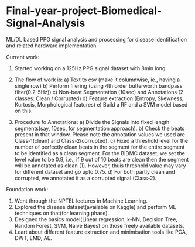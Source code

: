 # Final-year-project-Biomedical-Signal-Analysis

ML/DL based PPG signal analysis and processing for disease identification and related hardware implementation.

Current work:
1. Started working on a 125Hz PPG signal dataset with 8min long
2. The flow of work is:
    a) Text to csv (make it columnwise, ie., having a single row)
    b) Perform filering (using 4th order butterworth bandpass filter(0.2-5Hz))
    c) Non-beat Segmentation (10sec) and Annotations (2 classes: Clean / Corrupted)
    d) Feature extraction (Entropy, Skewness, Kurtosis, Morphological features)
    e) Build a RF and a SVM model based on this.

3. Procedure fo Annotations:
    a) Divide the Signals into fixed length segments(say, 10sec, for segmentation approach).
    b) Check the beats present in that window. Please note the annotation values we used are Class-1(clean) and Class-2(corrupted).
    c) Fixed a threshold level for the number of perfectly clean beats in the segment for the entire segment to be identified as a clean segment. For the BIDMC dataset, we set the level value to be 0.9, i.e., if 9 out of 10 beats are clean then the segment will be annotated as clean (1). However, thuis threshold value may vary for different dataset and go upto 0.75.
    d) For both partly clean and corrupted, we annotated it as a corrupted signal (Class-2).

Foundation work:
1. Went through the NPTEL lectures in Machine Learning.
2. Explored the disease dataset(available on Kaggle) and perform ML techniques on that(for learning phase).
3. Designed the basics model(Linear regression, k-NN, Decision Tree, Random Forest, SVM, Naive Bayes) on those freely available datasets.
4. Leart about different feature extraction and minimisation tools like PCA, DWT, EMD, AE.



